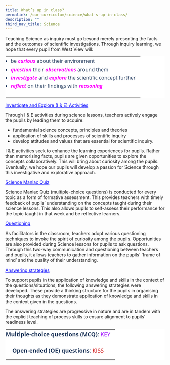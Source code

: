 ```yaml
---
title: What’s up in class?
permalink: /our-curriculum/science/what-s-up-in-class/
description: ""
third_nav_title: Science
---
```

Teaching Science as inquiry must go beyond merely presenting the facts and the outcomes of scientific investigations. Through inquiry learning, we hope that every pupil from West View will:

  

<table border="0" class="ive_eobj_center ives_tab_kosong" style="margin: auto; outline: 0px; padding: 0px; border-collapse: collapse; clear: both; border: 1px solid transparent; table-layout: fixed; color: rgb(28, 52, 88); font-family: &quot;Open Sans&quot;, sans-serif; font-size: 16px; font-style: normal; font-variant-ligatures: normal; font-variant-caps: normal; font-weight: 400; letter-spacing: normal; orphans: 2; text-align: left; text-transform: none; white-space: normal; widows: 2; word-spacing: 0px; -webkit-text-stroke-width: 0px; background-color: rgb(255, 255, 255); text-decoration-thickness: initial; text-decoration-style: initial; text-decoration-color: initial;"><tbody style="margin: 0px; outline: 0px; padding: 0px;"><tr style="margin: 0px; outline: 0px; padding: 0px;"><td style="margin: 0px; outline: 0px; padding: 0px 15px 15px 0px; vertical-align: top;"><div style="margin: 0px; outline: 0px; padding: 0px; line-height: 26px !important; color: rgb(28, 52, 88); font-family: &quot;Open Sans&quot;, sans-serif; font-size: 16px; font-weight: 400;"><ul style="margin: 0px 0px 0.5em 1em; outline: 0px; padding: 0px;"><li style="margin: 0px; outline: 0px; padding: 0px; text-align: justify;">be<span>&nbsp;</span><b style="margin: 0px; outline: 0px; padding: 0px;"><i style="margin: 0px; outline: 0px; padding: 0px;"><font color="#FF00FF" style="margin: 0px; outline: 0px; padding: 0px;">curious</font></i></b><span>&nbsp;</span>about their environment</li><li style="margin: 0px; outline: 0px; padding: 0px; text-align: justify;"><b style="margin: 0px; outline: 0px; padding: 0px;"><i style="margin: 0px; outline: 0px; padding: 0px;"><font color="#FF00FF" style="margin: 0px; outline: 0px; padding: 0px;">question</font></i></b><span>&nbsp;</span>their<span>&nbsp;</span><b style="margin: 0px; outline: 0px; padding: 0px;"><i style="margin: 0px; outline: 0px; padding: 0px;"><font color="#FF00FF" style="margin: 0px; outline: 0px; padding: 0px;">observations</font></i></b><span>&nbsp;</span>around them</li><li style="margin: 0px; outline: 0px; padding: 0px; text-align: justify;"><b style="margin: 0px; outline: 0px; padding: 0px;"><i style="margin: 0px; outline: 0px; padding: 0px;"><font color="#FF00FF" style="margin: 0px; outline: 0px; padding: 0px;">investigate</font></i></b><span>&nbsp;</span>and<span>&nbsp;</span><b style="margin: 0px; outline: 0px; padding: 0px;"><i style="margin: 0px; outline: 0px; padding: 0px;"><font color="#FF00FF" style="margin: 0px; outline: 0px; padding: 0px;">explore</font></i></b><span>&nbsp;</span>the scientific concept further</li><li style="margin: 0px; outline: 0px; padding: 0px; text-align: justify;"><b style="margin: 0px; outline: 0px; padding: 0px;"><i style="margin: 0px; outline: 0px; padding: 0px;"><font color="#FF00FF" style="margin: 0px; outline: 0px; padding: 0px;">reflect</font></i></b><span>&nbsp;</span>on their findings with<span>&nbsp;</span><b style="margin: 0px; outline: 0px; padding: 0px;"><i style="margin: 0px; outline: 0px; padding: 0px;"><font color="#FF00FF" style="margin: 0px; outline: 0px; padding: 0px;">reasoning</font></i></b></li></ul></div></td></tr></tbody></table>


<p style="color:blue" align="left"><u>Investigate and Explore (I & E) Activities</u></p>

Through I & E activities during science lessons, teachers actively engage the pupils by leading them to acquire:

  

*   fundamental science concepts, principles and theories
*   application of skills and processes of scientific inquiry
*   develop attitudes and values that are essential for scientific inquiry.

  

I & E activities seek to enhance the learning experiences for pupils. Rather than memorising facts, pupils are given opportunities to explore the concepts collaboratively. This will bring about curiosity among the pupils. Eventually, we hope our pupils will develop a passion for Science through this investigative and explorative approach.

<p style="color:blue" align="left"><u>Science Maniac Quiz</u></p>
  

Science Maniac Quiz (multiple-choice questions) is conducted for every topic as a form of formative assessment. This provides teachers with timely feedback of pupils’ understanding on the concepts taught during their science lessons. This also allows pupils to self-assess their performance for the topic taught in that week and be reflective learners.

<p style="color:blue" align="left"><u>Questioning</u></p>
  

As facilitators in the classroom, teachers adopt various questioning techniques to invoke the spirit of curiosity among the pupils. Opportunities are also provided during Science lessons for pupils to ask questions. Through this two-way communication and questioning between teachers and pupils, it allows teachers to gather information on the pupils’ ‘frame of mind’ and the quality of their understanding.

<p style="color:blue" align="left"><u>Answering strategies</u></p>
  

To support pupils in the application of knowledge and skills in the context of the questions/situations, the following answering strategies were developed. These provide a thinking structure for the pupils in organising their thoughts as they demonstrate application of knowledge and skills in the context given in the questions.

  

The answering strategies are progressive in nature and are in tandem with the explicit teaching of process skills to ensure alignment to pupils’ readiness level.

  

  

<table border="0" class="ive_eobj_center ives_tab_kosong" style="margin: auto; outline: 0px; padding: 0px; border-collapse: collapse; clear: both; border: 1px solid transparent; table-layout: fixed; color: rgb(28, 52, 88); font-family: &quot;Open Sans&quot;, sans-serif; font-size: 16px; font-style: normal; font-variant-ligatures: normal; font-variant-caps: normal; font-weight: 400; letter-spacing: normal; orphans: 2; text-align: left; text-transform: none; white-space: normal; widows: 2; word-spacing: 0px; -webkit-text-stroke-width: 0px; background-color: rgb(255, 255, 255); text-decoration-thickness: initial; text-decoration-style: initial; text-decoration-color: initial;"><tbody style="margin: 0px; outline: 0px; padding: 0px;"><tr style="margin: 0px; outline: 0px; padding: 0px;"><td style="margin: 0px; outline: 0px; padding: 0px 15px 15px 0px; vertical-align: top;"><div style="margin: 0px; outline: 0px; padding: 0px; line-height: 26px !important; color: rgb(28, 52, 88); font-family: &quot;Open Sans&quot;, sans-serif; font-size: 16px; font-weight: 400; text-align: center;"><font size="4" style="margin: 0px; outline: 0px; padding: 0px;"><b style="margin: 0px; outline: 0px; padding: 0px;">Multiple-choice questions (MCQ)</b>:<span>&nbsp;</span><font color="#9900FF" style="margin: 0px; outline: 0px; padding: 0px;">KEY</font></font></div><div style="margin: 0px; outline: 0px; padding: 0px; line-height: 26px !important; color: rgb(28, 52, 88); font-family: &quot;Open Sans&quot;, sans-serif; font-size: 16px; font-weight: 400; text-align: center;"><font size="4" style="margin: 0px; outline: 0px; padding: 0px;"><b style="margin: 0px; outline: 0px; padding: 0px;"><br style="margin: 0px; outline: 0px; padding: 0px;"></b></font></div><div style="margin: 0px; outline: 0px; padding: 0px; line-height: 26px !important; color: rgb(28, 52, 88); font-family: &quot;Open Sans&quot;, sans-serif; font-size: 16px; font-weight: 400; text-align: center;"><font size="4" style="margin: 0px; outline: 0px; padding: 0px;"><b style="margin: 0px; outline: 0px; padding: 0px;">Open-ended (OE) questions</b>:<span>&nbsp;</span><font color="#CC0000" style="margin: 0px; outline: 0px; padding: 0px;">KISS</font></font></div></td></tr></tbody></table>